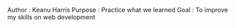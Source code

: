 Author : Keanu Harris
Purpose : Practice what we learned
Goal : To improve my skills on web development